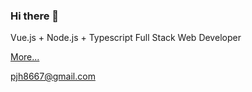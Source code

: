 ### Hi there 👋

Vue.js + Node.js + Typescript Full Stack Web Developer

[More...](https://andy0414.com/)

pjh8667@gmail.com

